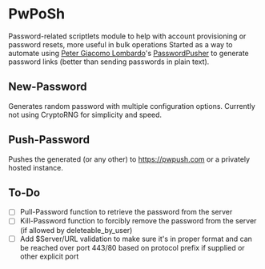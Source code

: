 # PwPoSh
Password-related scriptlets module to help with account provisioning or password resets, more useful in bulk operations
Started as a way to automate using [Peter Giacomo Lombardo](https://github.com/pglombardo)'s [PasswordPusher](https://github.com/pglombardo/PasswordPusher) to generate password links (better than sending passwords in plain text).

## New-Password
Generates random password with multiple configuration options. Currently not using CryptoRNG for simplicity and speed.

## Push-Password
Pushes the generated (or any other) to https://pwpush.com or a privately hosted instance.

## To-Do
- [ ] Pull-Password function to retrieve the password from the server
- [ ] Kill-Password function to forcibly remove the password from the server (if allowed by deleteable_by_user)
- [ ] Add $Server/URL validation to make sure it's in proper format and can be reached over port 443/80 based on protocol prefix if supplied or other explicit port
